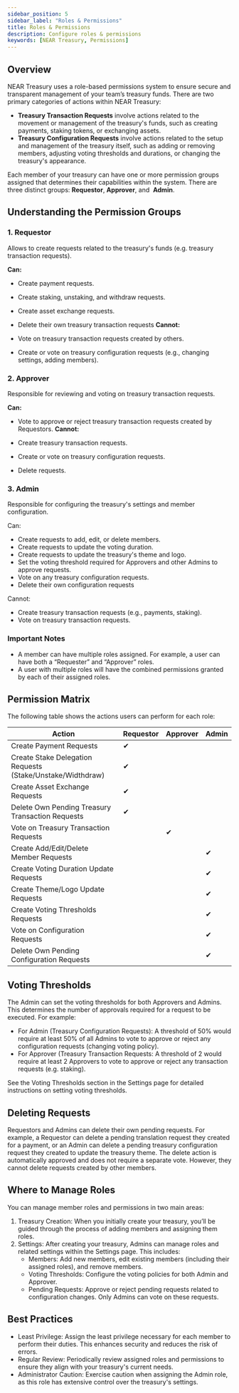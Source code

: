 ```yaml
---
sidebar_position: 5
sidebar_label: "Roles & Permissions"
title: Roles & Permissions
description: Configure roles & permissions
keywords: [NEAR Treasury, Permissions]
---
```


## Overview

NEAR Treasury uses a role-based permissions system to ensure secure and transparent management of your team’s treasury funds. There are two primary categories of actions within NEAR Treasury:

-   **Treasury Transaction Requests** involve actions related to the movement or management of the treasury's funds, such as creating payments, staking tokens, or exchanging assets.
-   **Treasury Configuration Requests** involve actions related to the setup and management of the treasury itself, such as adding or removing members, adjusting voting thresholds and durations, or changing the treasury's appearance.

Each member of your treasury can have one or more permission groups assigned that determines their capabilities within the system. There are three distinct groups: **Requestor**, **Approver**, and  **Admin**.

## Understanding the Permission Groups

### 1. Requestor

Allows to create requests related to the treasury's funds (e.g. treasury transaction requests).

**Can:**

-   Create payment requests.
-   Create staking, unstaking, and withdraw requests.
-   Create asset exchange requests.
-   Delete their own treasury transaction requests
**Cannot:**

-   Vote on treasury transaction requests created by others.
-   Create or vote on treasury configuration requests (e.g., changing settings, adding members).

### 2. Approver

Responsible for reviewing and voting on treasury transaction requests.

**Can:**

-   Vote to approve or reject treasury transaction requests created by Requestors.
**Cannot:**

-   Create treasury transaction requests.
-   Create or vote on treasury configuration requests.
-   Delete requests.

### 3. Admin

Responsible for configuring the treasury's settings and member configuration.

Can:

-   Create requests to add, edit, or delete members.
-   Create requests to update the voting duration.
-   Create requests to update the treasury's theme and logo.
-   Set the voting threshold required for Approvers and other Admins to approve requests.
-   Vote on any treasury configuration requests.
-   Delete their own configuration requests

Cannot:

-   Create treasury transaction requests (e.g., payments, staking).
-   Vote on treasury transaction requests.

### Important Notes

-   A member can have multiple roles assigned. For example, a user can have both a “Requester” and “Approver” roles.
-   A user with multiple roles will have the combined permissions granted by each of their assigned roles.

## Permission Matrix

The following table shows the actions users can perform for each role:

| Action | Requestor | Approver | Admin |
| --- | --- | --- | --- |
| Create Payment Requests | ✔ |  |  |
| Create Stake Delegation Requests (Stake/Unstake/Widthdraw) | ✔ |  |  |
| Create Asset Exchange Requests | ✔ |  |  |
| Delete Own Pending Treasury Transaction Requests | ✔ |  |  |
| Vote on Treasury Transaction Requests |  | ✔ |  |
| Create Add/Edit/Delete Member Requests |  |  | ✔ |
| Create Voting Duration Update Requests |  |  | ✔ |
| Create Theme/Logo Update Requests |  |  | ✔ |
| Create Voting Thresholds Requests |  |  | ✔ |
| Vote on Configuration Requests |  |  | ✔ |
| Delete Own Pending Configuration Requests |  |  | ✔ |

## Voting Thresholds

The Admin can set the voting thresholds for both Approvers and Admins. This determines the number of approvals required for a request to be executed. For example:

-   For Admin (Treasury Configuration Requests): A threshold of 50% would require at least 50% of all Admins to vote to approve or reject any configuration requests (changing voting policy).
-   For Approver (Treasury Transaction Requests: A threshold of 2 would require at least 2 Approvers to vote to approve or reject any transaction requests (e.g. staking).

See the Voting Thresholds section in the Settings page for detailed instructions on setting voting thresholds.

## Deleting Requests

Requestors and Admins can delete their own pending requests. For example, a Requestor can delete a pending translation request they created for a payment, or an Admin can delete a pending treasury configuration request they created to update the treasury theme. The delete action is automatically approved and does not require a separate vote. However, they cannot delete requests created by other members.

## Where to Manage Roles

You can manage member roles and permissions in two main areas:

1.  Treasury Creation: When you initially create your treasury, you’ll be guided through the process of adding members and assigning them roles.
2.  Settings: After creating your treasury, Admins can manage roles and related settings within the Settings page. This includes:
    -   Members: Add new members, edit existing members (including their assigned roles), and remove members.
    -   Voting Thresholds: Configure the voting policies for both Admin and Approver.
    -   Pending Requests: Approve or reject pending requests related to configuration changes. Only Admins can vote on these requests.

## Best Practices

-   Least Privilege: Assign the least privilege necessary for each member to perform their duties. This enhances security and reduces the risk of errors.
-   Regular Review: Periodically review assigned roles and permissions to ensure they align with your treasury's current needs.
-   Administrator Caution: Exercise caution when assigning the Admin role, as this role has extensive control over the treasury's settings.

